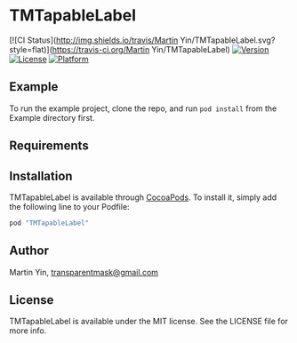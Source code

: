 # TMTapableLabel

[![CI Status](http://img.shields.io/travis/Martin Yin/TMTapableLabel.svg?style=flat)](https://travis-ci.org/Martin Yin/TMTapableLabel)
[![Version](https://img.shields.io/cocoapods/v/TMTapableLabel.svg?style=flat)](http://cocoapods.org/pods/TMTapableLabel)
[![License](https://img.shields.io/cocoapods/l/TMTapableLabel.svg?style=flat)](http://cocoapods.org/pods/TMTapableLabel)
[![Platform](https://img.shields.io/cocoapods/p/TMTapableLabel.svg?style=flat)](http://cocoapods.org/pods/TMTapableLabel)

## Example

To run the example project, clone the repo, and run `pod install` from the Example directory first.

## Requirements

## Installation

TMTapableLabel is available through [CocoaPods](http://cocoapods.org). To install
it, simply add the following line to your Podfile:

```ruby
pod "TMTapableLabel"
```

## Author

Martin Yin, transparentmask@gmail.com

## License

TMTapableLabel is available under the MIT license. See the LICENSE file for more info.
